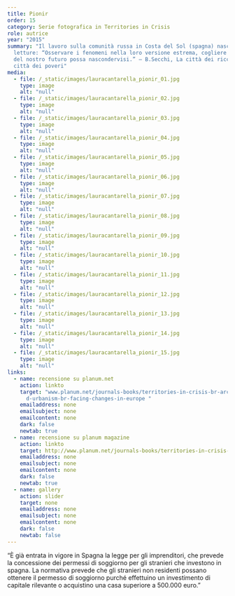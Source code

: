 ```yaml
---
title: Pionir
order: 15
category: Serie fotografica in Territories in Crisis
role: autrice
year: "2015"
summary: "Il lavoro sulla comunità russa in Costa del Sol (spagna) nasce da due
  letture: “Osservare i fenomeni nella loro versione estrema, cogliere quanto
  del nostro futuro possa nascondervisi.” — B.Secchi, La città dei ricchi e la
  città dei poveri"
media:
  - file: /_static/images/lauracantarella_pionir_01.jpg
    type: image
    alt: "null"
  - file: /_static/images/lauracantarella_pionir_02.jpg
    type: image
    alt: "null"
  - file: /_static/images/lauracantarella_pionir_03.jpg
    type: image
    alt: "null"
  - file: /_static/images/lauracantarella_pionir_04.jpg
    type: image
    alt: "null"
  - file: /_static/images/lauracantarella_pionir_05.jpg
    type: image
    alt: "null"
  - file: /_static/images/lauracantarella_pionir_06.jpg
    type: image
    alt: "null"
  - file: /_static/images/lauracantarella_pionir_07.jpg
    type: image
    alt: "null"
  - file: /_static/images/lauracantarella_pionir_08.jpg
    type: image
    alt: "null"
  - file: /_static/images/lauracantarella_pionir_09.jpg
    type: image
    alt: "null"
  - file: /_static/images/lauracantarella_pionir_10.jpg
    type: image
    alt: "null"
  - file: /_static/images/lauracantarella_pionir_11.jpg
    type: image
    alt: "null"
  - file: /_static/images/lauracantarella_pionir_12.jpg
    type: image
    alt: "null"
  - file: /_static/images/lauracantarella_pionir_13.jpg
    type: image
    alt: "null"
  - file: /_static/images/lauracantarella_pionir_14.jpg
    type: image
    alt: "null"
  - file: /_static/images/lauracantarella_pionir_15.jpg
    type: image
    alt: "null"
links:
  - name: recensione su planum.net
    action: linkto
    target: "www.planum.net/journals-books/territories-in-crisis-br-architecture-an\
      d-urbanism-br-facing-changes-in-europe "
    emailaddress: none
    emailsubject: none
    emailcontent: none
    dark: false
    newtab: true
  - name: recensione su planum magazine
    action: linkto
    target: http://www.planum.net/journals-books/territories-in-crisis-br-architecture-and-urbanism-br-facing-changes-in-europe
    emailaddress: none
    emailsubject: none
    emailcontent: none
    dark: false
    newtab: true
  - name: gallery
    action: slider
    target: none
    emailaddress: none
    emailsubject: none
    emailcontent: none
    dark: false
    newtab: false
---
```

“È già entrata in vigore in Spagna la legge per gli imprenditori, che prevede la concessione dei permessi di soggiorno per gli stranieri che investono in spagna. La normativa prevede che gli stranieri non residenti possano ottenere il permesso di soggiorno purché effettuino un investimento di capitale rilevante o acquistino una casa superiore a 500.000 euro.”
